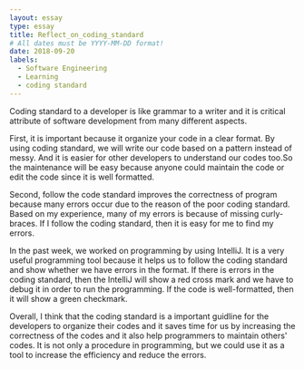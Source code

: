 ```yaml
---
layout: essay
type: essay
title: Reflect_on_coding_standard
# All dates must be YYYY-MM-DD format!
date: 2018-09-20
labels:
  - Software Engineering
  - Learning
  - coding standard
---
```

  Coding standard to a developer is like grammar to a writer and it is critical attribute of software development from many different aspects. 
  
  
  
  First, it is important because it organize your code in a clear format. By using coding standard, we will write our code based on a pattern instead of messy. And it is easier for other developers to understand our codes too.So the maintenance will be easy because anyone could maintain the code or edit the code since it is well formatted.
  
  
  
  Second, follow the code standard improves the correctness of program because many errors occur due to the reason of the poor coding standard. Based on my experience, many of my errors is because of missing curly-braces. If I follow the coding standard, then it is easy for me to find my errors.
  
  
  
  In the past week, we worked on programming by using IntelliJ. It is a very useful programming tool because it helps us to follow the coding standard and show whether we have errors in the format. If there is errors in the coding standard, then the IntelliJ will show a red cross mark and we have to debug it in order to run the programming. If the code is well-formatted, then it will show a green checkmark.
  
  
  
   Overall, I think that the coding standard is a important guidline for the developers to organize their codes and it saves time for us by increasing the correctness of the codes and it also help programmers to maintain others' codes. It is not only a procedure in programming, but we could use it as a tool to increase the efficiency and reduce the errors. 

